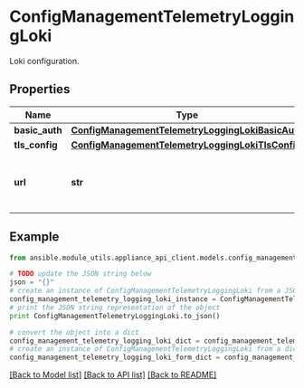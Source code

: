 # ConfigManagementTelemetryLoggingLoki

Loki configuration.

## Properties
Name | Type | Description | Notes
------------ | ------------- | ------------- | -------------
**basic_auth** | [**ConfigManagementTelemetryLoggingLokiBasicAuth**](ConfigManagementTelemetryLoggingLokiBasicAuth.md) |  | [optional] 
**tls_config** | [**ConfigManagementTelemetryLoggingLokiTlsConfig**](ConfigManagementTelemetryLoggingLokiTlsConfig.md) |  | [optional] 
**url** | **str** | The url which is used to push logs to Loki. | [optional] 

## Example

```python
from ansible.module_utils.appliance_api_client.models.config_management_telemetry_logging_loki import ConfigManagementTelemetryLoggingLoki

# TODO update the JSON string below
json = "{}"
# create an instance of ConfigManagementTelemetryLoggingLoki from a JSON string
config_management_telemetry_logging_loki_instance = ConfigManagementTelemetryLoggingLoki.from_json(json)
# print the JSON string representation of the object
print ConfigManagementTelemetryLoggingLoki.to_json()

# convert the object into a dict
config_management_telemetry_logging_loki_dict = config_management_telemetry_logging_loki_instance.to_dict()
# create an instance of ConfigManagementTelemetryLoggingLoki from a dict
config_management_telemetry_logging_loki_form_dict = config_management_telemetry_logging_loki.from_dict(config_management_telemetry_logging_loki_dict)
```
[[Back to Model list]](../README.md#documentation-for-models) [[Back to API list]](../README.md#documentation-for-api-endpoints) [[Back to README]](../README.md)


